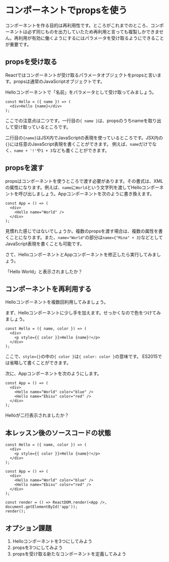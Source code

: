 # コンポーネントでpropsを使う

コンポーネントを作る目的は再利用性です。ところがこれまでのところ、コンポーネントは必ず同じものを出力していたため再利用と言っても複製しかできません。再利用が有効に働くようにするにはパラメータを受け取るようにできることが重要です。

## propsを受け取る

Reactではコンポーネントが受け取るパラメータオブジェクトをpropsと言います。propsは通常のJavaScriptオブジェクトです。

Helloコンポーネントで「名前」をパラメータとして受け取ってみましょう。

```
const Hello = ({ name }) => (
  <div>Hello {name}</div>
);
```

ここでの注意点は二つです。一行目の`{ name }`は、propsのうちnameを取り出して受け取っているところです。

二行目の`{name}`はJSX内でJavaScriptの表現を使っているところです。JSX内の`{}`には任意のJavaScript表現を書くことができます。
例えば、`name`だけでなく、`name + '!'`や`1 + 3`なども書くことができます。

## propsを渡す

propsはコンポーネントを使うところで渡す必要があります。その書式は、XMLの属性になります。例えば、`name`に`World`という文字列を渡してHelloコンポーネントを呼び出しましょう。Appコンポーネントを次のように書き換えます。

```
const App = () => (
  <div>
    <Hello name="World" />
  </div>
);
```

見慣れた感じではないでしょうか。複数のpropsを渡す場合は、複数の属性を書くことになります。また、`name="World"`の部分は`name={"Mina" + 3}`などとしてJavaScript表現を書くことも可能です。

さて、HelloコンポーネントとAppコンポーネントを修正したら実行してみましょう。

「Hello World」と表示されましたか？

## コンポーネントを再利用する

Helloコンポーネントを複数回利用してみましょう。

まず、Helloコンポーネントに少し手を加えます。せっかくなので色をつけてみましょう。

```
const Hello = ({ name, color }) => (
  <div>
    <p style={{ color }}>Hello {name}!</p>
  </div>
);
```

ここで、`style={}`の中の`{ color }`は`{ color: color }`の意味です。
ES2015では省略して書くことができます。

次に、Appコンポーネントを次のようにします。

```
const App = () => (
  <div>
    <Hello name="World" color="blue" />
    <Hello name="Ebisu" color="red" />
  </div>
);
```

Helloが二行表示されましたか？

## 本レッスン後のソースコードの状態

```
const Hello = ({ name, color }) => (
  <div>
    <p style={{ color }}>Hello {name}!</p>
  </div>
);

const App = () => (
  <div>
    <Hello name="World" color="blue" />
    <Hello name="Ebisu" color="red" />
  </div>
);

const render = () => ReactDOM.render(<App />, document.getElementById('app'));
render();
```

## オプション課題

1. Helloコンポーネントを3つにしてみよう
2. propsを3つにしてみよう
3. propsを受け取る新たなコンポーネントを定義してみよう

